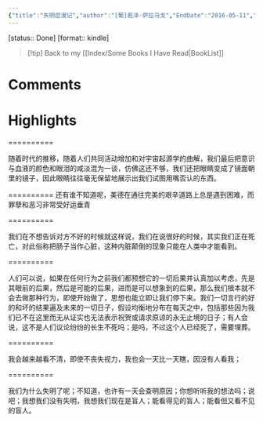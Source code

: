 ```yaml
---
{"title":"失明症漫记","author":"[葡]若泽·萨拉马戈","EndDate":"2016-05-11","publisher":null,"dg-publish":true,"permalink":"/BookNotes/失明症漫记/","dgPassFrontmatter":true,"noteIcon":""}
---
```


[status:: Done]
[format:: kindle]

>[!tip] Back to my [[Index/Some Books I Have Read\|BookList]]

# Comments

# Highlights

==========

随着时代的推移，随着人们共同活动增加和对宇宙起源学的曲解，我们最后把意识与血液的颜色和眼泪的咸淡混为一谈，仿佛这还不够，我们还把眼睛变成了镜面朝里的镜子，因此眼睛往往毫无保留地展示出我们试图用嘴否认的东西。

==========
还有谁不知道呢，美德在通往完美的艰辛道路上总是遇到困难，而罪孽和恶习非常受好运垂青

==========

我们在不想告诉对方不好的时候就这样说，我们在说很好的时候，其实我们正在死亡，对此俗称把肠子当作心脏，这种内脏颠倒的现象只能在人类中才能看到。

==========

人们可以说，如果在任何行为之前我们都预想它的一切后果并认真加以考虑，先是其眼前的后果，然后是可能的后果，进而是可以想象到的后果，那么我们根本就不会去做那种行为，即使开始做了，思想也能立即让我们停下来。我们一切言行的好的和坏的结果遍及未来的一切日子，假设均衡地分布在每天之中，包括那些因为我们已不在这里而无从证实也无法表示祝贺或请求原谅的永无止境的日子；有人会说，这不是人们议论纷纷的长生不死吗；是吗，不过这个人已经死了，需要埋葬。

==========

我会越来越看不清，即使不丧失视力，我也会一天比一天瞎，因没有人看我；

==========

我们为什么失明了呢；不知道，也许有一天会查明原因；你想听听我的想法吗；说吧；我想我们没有失明，我想我们现在是盲人；能看得见的盲人；能看但又看不见的盲人。